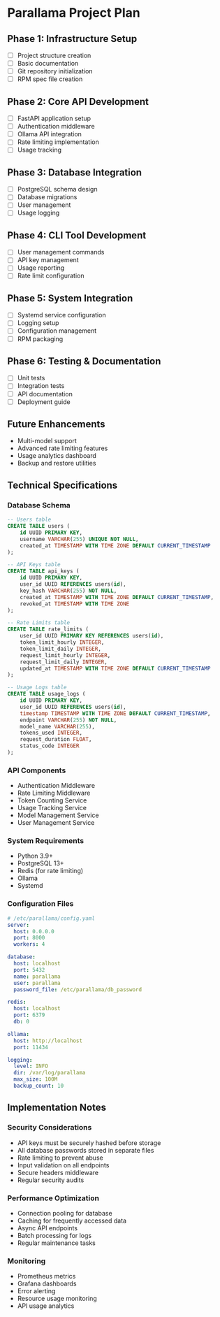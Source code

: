 # Parallama Project Plan

## Phase 1: Infrastructure Setup
- [ ] Project structure creation
- [ ] Basic documentation
- [ ] Git repository initialization
- [ ] RPM spec file creation

## Phase 2: Core API Development
- [ ] FastAPI application setup
- [ ] Authentication middleware
- [ ] Ollama API integration
- [ ] Rate limiting implementation
- [ ] Usage tracking

## Phase 3: Database Integration
- [ ] PostgreSQL schema design
- [ ] Database migrations
- [ ] User management
- [ ] Usage logging

## Phase 4: CLI Tool Development
- [ ] User management commands
- [ ] API key management
- [ ] Usage reporting
- [ ] Rate limit configuration

## Phase 5: System Integration
- [ ] Systemd service configuration
- [ ] Logging setup
- [ ] Configuration management
- [ ] RPM packaging

## Phase 6: Testing & Documentation
- [ ] Unit tests
- [ ] Integration tests
- [ ] API documentation
- [ ] Deployment guide

## Future Enhancements
- Multi-model support
- Advanced rate limiting features
- Usage analytics dashboard
- Backup and restore utilities

## Technical Specifications

### Database Schema
```sql
-- Users table
CREATE TABLE users (
    id UUID PRIMARY KEY,
    username VARCHAR(255) UNIQUE NOT NULL,
    created_at TIMESTAMP WITH TIME ZONE DEFAULT CURRENT_TIMESTAMP
);

-- API Keys table
CREATE TABLE api_keys (
    id UUID PRIMARY KEY,
    user_id UUID REFERENCES users(id),
    key_hash VARCHAR(255) NOT NULL,
    created_at TIMESTAMP WITH TIME ZONE DEFAULT CURRENT_TIMESTAMP,
    revoked_at TIMESTAMP WITH TIME ZONE
);

-- Rate Limits table
CREATE TABLE rate_limits (
    user_id UUID PRIMARY KEY REFERENCES users(id),
    token_limit_hourly INTEGER,
    token_limit_daily INTEGER,
    request_limit_hourly INTEGER,
    request_limit_daily INTEGER,
    updated_at TIMESTAMP WITH TIME ZONE DEFAULT CURRENT_TIMESTAMP
);

-- Usage Logs table
CREATE TABLE usage_logs (
    id UUID PRIMARY KEY,
    user_id UUID REFERENCES users(id),
    timestamp TIMESTAMP WITH TIME ZONE DEFAULT CURRENT_TIMESTAMP,
    endpoint VARCHAR(255) NOT NULL,
    model_name VARCHAR(255),
    tokens_used INTEGER,
    request_duration FLOAT,
    status_code INTEGER
);
```

### API Components
- Authentication Middleware
- Rate Limiting Middleware
- Token Counting Service
- Usage Tracking Service
- Model Management Service
- User Management Service

### System Requirements
- Python 3.9+
- PostgreSQL 13+
- Redis (for rate limiting)
- Ollama
- Systemd

### Configuration Files
```yaml
# /etc/parallama/config.yaml
server:
  host: 0.0.0.0
  port: 8000
  workers: 4

database:
  host: localhost
  port: 5432
  name: parallama
  user: parallama
  password_file: /etc/parallama/db_password

redis:
  host: localhost
  port: 6379
  db: 0

ollama:
  host: http://localhost
  port: 11434

logging:
  level: INFO
  dir: /var/log/parallama
  max_size: 100M
  backup_count: 10
```

## Implementation Notes

### Security Considerations
- API keys must be securely hashed before storage
- All database passwords stored in separate files
- Rate limiting to prevent abuse
- Input validation on all endpoints
- Secure headers middleware
- Regular security audits

### Performance Optimization
- Connection pooling for database
- Caching for frequently accessed data
- Async API endpoints
- Batch processing for logs
- Regular maintenance tasks

### Monitoring
- Prometheus metrics
- Grafana dashboards
- Error alerting
- Resource usage monitoring
- API usage analytics
